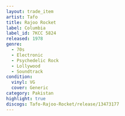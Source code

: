 ```yaml
---
layout: trade_item
artist: Tafo
title: Rajoo Rocket
label: Columbia
label_id: 7KCC 5824
released: 1978
genre:
  - 70s
  - Electronic
  - Psychedelic Rock
  - Lollywood
  - Soundtrack
condition:
  vinyl: VG
  cover: Generic
category: Pakistan
highlight: true
discogs: Tafo-Rajoo-Rocket/release/13473177
---
```

